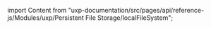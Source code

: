 
import Content from "uxp-documentation/src/pages/api/reference-js/Modules/uxp/Persistent File Storage/localFileSystem";

<Content query="product=photoshop"/>
